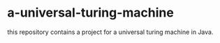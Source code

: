 # a-universal-turing-machine
this repository contains a project for a universal turing machine in Java.
